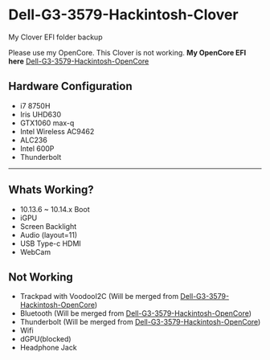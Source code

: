 # Dell-G3-3579-Hackintosh-Clover
My Clover EFI folder backup

Please use my OpenCore.
This Clover is not working.
**My OpenCore EFI here** [Dell-G3-3579-Hackintosh-OpenCore](https://github.com/CerteKim/Dell-G3-3579-Hackintosh-OpenCore)

## Hardware Configuration
* i7 8750H 
* Iris UHD630 
* GTX1060 max-q 
* Intel Wireless AC9462 
* ALC236 
* Intel 600P
* Thunderbolt

---

## Whats Working?
* 10.13.6 ~ 10.14.x Boot
* iGPU 
* Screen Backlight 
* Audio (layout=11)
* USB Type-c HDMI 
* WebCam 

## Not Working
* Trackpad with VoodooI2C (Will be merged from [Dell-G3-3579-Hackintosh-OpenCore](https://github.com/CerteKim/Dell-G3-3579-Hackintosh-OpenCore))
* Bluetooth (Will be merged from [Dell-G3-3579-Hackintosh-OpenCore](https://github.com/CerteKim/Dell-G3-3579-Hackintosh-OpenCore))
* Thunderbolt (Will be merged from [Dell-G3-3579-Hackintosh-OpenCore](https://github.com/CerteKim/Dell-G3-3579-Hackintosh-OpenCore))
* Wifi 
* dGPU(blocked) 
* Headphone Jack

